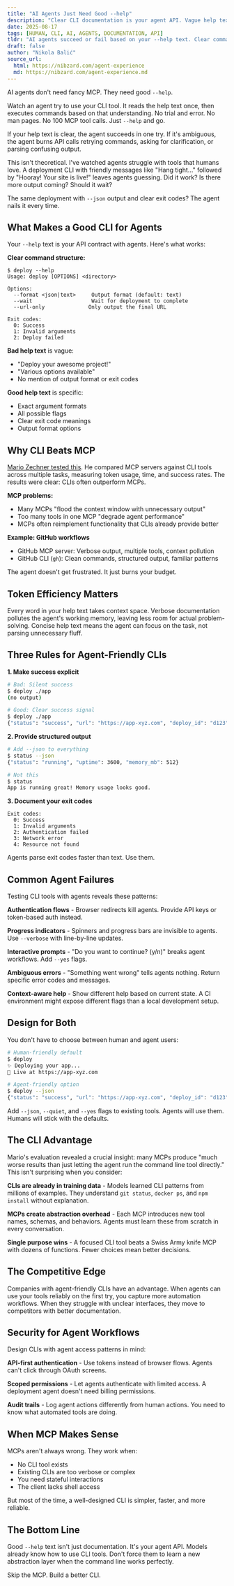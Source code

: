 ```yaml
---
title: "AI Agents Just Need Good --help"
description: "Clear CLI documentation is your agent API. Vague help text costs 2x more in API calls and failed automations."
date: 2025-08-17
tags: [HUMAN, CLI, AI, AGENTS, DOCUMENTATION, API]
tldr: "AI agents succeed or fail based on your --help text. Clear command structure, explicit success signals, and structured output options make the difference between one API call and five retries."
draft: false
author: "Nikola Balić"
source_url:
  html: https://nibzard.com/agent-experience
  md: https://nibzard.com/agent-experience.md
---
```


AI agents don't need fancy MCP. They need good `--help`.

Watch an agent try to use your CLI tool. It reads the help text once, then executes commands based on that understanding. No trial and error. No man pages. No 100 MCP tool calls. Just `--help` and go.

If your help text is clear, the agent succeeds in one try. If it's ambiguous, the agent burns API calls retrying commands, asking for clarification, or parsing confusing output.

This isn't theoretical. I've watched agents struggle with tools that humans love. A deployment CLI with friendly messages like "Hang tight..." followed by "Hooray! Your site is live!" leaves agents guessing. Did it work? Is there more output coming? Should it wait?

The same deployment with `--json` output and clear exit codes? The agent nails it every time.

## What Makes a Good CLI for Agents

Your `--help` text is your API contract with agents. Here's what works:

**Clear command structure:**
```
$ deploy --help
Usage: deploy [OPTIONS] <directory>

Options:
  --format <json|text>     Output format (default: text)
  --wait                   Wait for deployment to complete
  --url-only              Only output the final URL
  
Exit codes:
  0: Success
  1: Invalid arguments
  2: Deploy failed
```

**Bad help text** is vague:
- "Deploy your awesome project!"
- "Various options available"
- No mention of output format or exit codes

**Good help text** is specific:
- Exact argument formats
- All possible flags
- Clear exit code meanings
- Output format options

## Why CLI Beats MCP

[Mario Zechner tested this](https://mariozechner.at/posts/2025-08-15-mcp-vs-cli/). He compared MCP servers against CLI tools across multiple tasks, measuring token usage, time, and success rates. The results were clear: CLIs often outperform MCPs.

**MCP problems:**
- Many MCPs "flood the context window with unnecessary output"
- Too many tools in one MCP "degrade agent performance"
- MCPs often reimplement functionality that CLIs already provide better

**Example: GitHub workflows**
- GitHub MCP server: Verbose output, multiple tools, context pollution
- GitHub CLI (`gh`): Clean commands, structured output, familiar patterns

The agent doesn't get frustrated. It just burns your budget.

## Token Efficiency Matters

Every word in your help text takes context space. Verbose documentation pollutes the agent's working memory, leaving less room for actual problem-solving. Concise help text means the agent can focus on the task, not parsing unnecessary fluff.

## Three Rules for Agent-Friendly CLIs

**1. Make success explicit**
```bash
# Bad: Silent success
$ deploy ./app
(no output)

# Good: Clear success signal  
$ deploy ./app
{"status": "success", "url": "https://app-xyz.com", "deploy_id": "d123"}
```

**2. Provide structured output**
```bash
# Add --json to everything
$ status --json
{"status": "running", "uptime": 3600, "memory_mb": 512}

# Not this
$ status  
App is running great! Memory usage looks good.
```

**3. Document your exit codes**
```
Exit codes:
  0: Success
  1: Invalid arguments  
  2: Authentication failed
  3: Network error
  4: Resource not found
```

Agents parse exit codes faster than text. Use them.

## Common Agent Failures

Testing CLI tools with agents reveals these patterns:

**Authentication flows** - Browser redirects kill agents. Provide API keys or token-based auth instead.

**Progress indicators** - Spinners and progress bars are invisible to agents. Use `--verbose` with line-by-line updates.

**Interactive prompts** - "Do you want to continue? (y/n)" breaks agent workflows. Add `--yes` flags.

**Ambiguous errors** - "Something went wrong" tells agents nothing. Return specific error codes and messages.

**Context-aware help** - Show different help based on current state. A CI environment might expose different flags than a local development setup.

## Design for Both

You don't have to choose between human and agent users:

```bash
# Human-friendly default
$ deploy
✨ Deploying your app...
🚀 Live at https://app-xyz.com

# Agent-friendly option  
$ deploy --json
{"status": "success", "url": "https://app-xyz.com", "deploy_id": "d123"}
```

Add `--json`, `--quiet`, and `--yes` flags to existing tools. Agents will use them. Humans will stick with the defaults.

## The CLI Advantage

Mario's evaluation revealed a crucial insight: many MCPs produce "much worse results than just letting the agent run the command line tool directly." This isn't surprising when you consider:

**CLIs are already in training data** - Models learned CLI patterns from millions of examples. They understand `git status`, `docker ps`, and `npm install` without explanation.

**MCPs create abstraction overhead** - Each MCP introduces new tool names, schemas, and behaviors. Agents must learn these from scratch in every conversation.

**Single purpose wins** - A focused CLI tool beats a Swiss Army knife MCP with dozens of functions. Fewer choices mean better decisions.

## The Competitive Edge

Companies with agent-friendly CLIs have an advantage. When agents can use your tools reliably on the first try, you capture more automation workflows. When they struggle with unclear interfaces, they move to competitors with better documentation.

## Security for Agent Workflows

Design CLIs with agent access patterns in mind:

**API-first authentication** - Use tokens instead of browser flows. Agents can't click through OAuth screens.

**Scoped permissions** - Let agents authenticate with limited access. A deployment agent doesn't need billing permissions.

**Audit trails** - Log agent actions differently from human actions. You need to know what automated tools are doing.

## When MCP Makes Sense

MCPs aren't always wrong. They work when:
- No CLI tool exists
- Existing CLIs are too verbose or complex
- You need stateful interactions
- The client lacks shell access

But most of the time, a well-designed CLI is simpler, faster, and more reliable.

## The Bottom Line

Good `--help` text isn't just documentation. It's your agent API. Models already know how to use CLI tools. Don't force them to learn a new abstraction layer when the command line works perfectly.

Skip the MCP. Build a better CLI.
